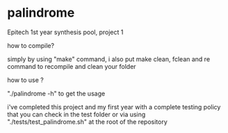# palindrome
Epitech 1st year synthesis pool, project 1

how to compile?

simply by using "make" command, i also put make clean, fclean and re command to recompile and clean your folder

how to use ?

"./palindrome -h" to get the usage

i've completed this project and my first year with a complete testing policy that you can check in the test folder or via using "./tests/test_palindrome.sh" at the root of the repository
